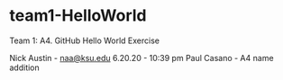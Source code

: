 # team1-HelloWorld
Team 1: A4. GitHub Hello World Exercise

Nick Austin - naa@ksu.edu 6.20.20 - 10:39 pm
Paul Casano - A4 name addition 
